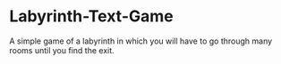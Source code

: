 # Labyrinth-Text-Game
A simple game of a labyrinth in which you will have to go through many rooms until you find the exit.
